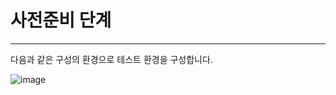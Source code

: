 # 사전준비 단계
---

다음과 같은 구성의 환경으로 테스트 환경을 구성합니다.

![image](https://github.com/user-attachments/assets/a14fc2b0-b7ad-45d0-b05c-595f0c3ff569)


